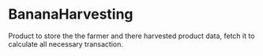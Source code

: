 # BananaHarvesting
Product to store the the farmer and there harvested product data, fetch it to calculate all necessary transaction.
